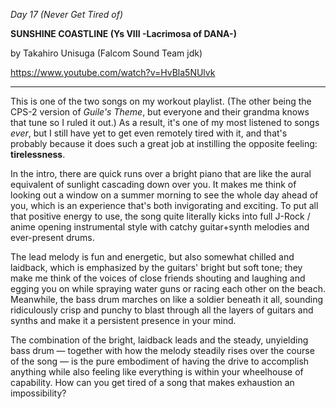 _Day 17 (Never Get Tired of)_

**SUNSHINE COASTLINE (Ys VIII -Lacrimosa of DANA-)**

by Takahiro Unisuga (Falcom Sound Team jdk)

https://www.youtube.com/watch?v=HvBla5NUlvk

******

This is one of the two songs on my workout playlist. (The other being the CPS-2 version of *Guile's Theme*, but everyone and their grandma knows that tune so I ruled it out.) As a result, it's one of my most listened to songs *ever*, but I still have yet to get even remotely tired with it, and that's probably because it does such a great job at instilling the opposite feeling: **tirelessness**.

In the intro, there are quick runs over a bright piano that are like the aural equivalent of sunlight cascading down over you. It makes me think of looking out a window on a summer morning to see the whole day ahead of you, which is an experience that's both invigorating and exciting. To put all that positive energy to use, the song quite literally kicks into full J-Rock / anime opening instrumental style with catchy guitar+synth melodies and ever-present drums.

The lead melody is fun and energetic, but also somewhat chilled and laidback, which is emphasized by the guitars' bright but soft tone; they make me think of the voices of close friends shouting and laughing and egging you on while spraying water guns or racing each other on the beach. Meanwhile, the bass drum marches on like a soldier beneath it all, sounding ridiculously crisp and punchy to blast through all the layers of guitars and synths and make it a persistent presence in your mind.

The combination of the bright, laidback leads and the steady, unyielding bass drum — together with how the melody steadily rises over the course of the song — is the pure embodiment of having the drive to accomplish anything while also feeling like everything is within your wheelhouse of capability. How can you get tired of a song that makes exhaustion an impossibility?
